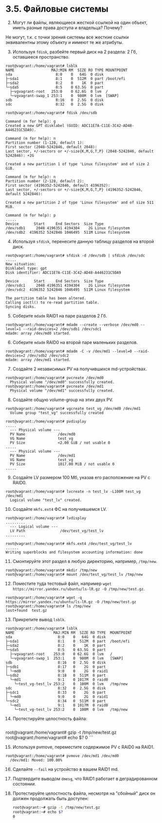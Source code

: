 # 3.5. Файловые системы


2. Могут ли файлы, являющиеся жесткой ссылкой на один объект, иметь разные права доступа и владельца? Почему?

Не могут, т.к. с точки зрения системы все жесткие ссылки эквивалентны этому объекту и иимеют те же атрибуты.

3. Используя `fdisk`, разбейте первый диск на 2 раздела: 2 Гб, оставшееся пространство.
```
root@vagrant:/home/vagrant# lsblk
NAME                 MAJ:MIN RM  SIZE RO TYPE MOUNTPOINT
sda                    8:0    0   64G  0 disk
├─sda1                 8:1    0  512M  0 part /boot/efi
├─sda2                 8:2    0    1K  0 part
└─sda5                 8:5    0 63.5G  0 part
  ├─vgvagrant-root   253:0    0 62.6G  0 lvm  /
  └─vgvagrant-swap_1 253:1    0  980M  0 lvm  [SWAP]
sdb                    8:16   0  2.5G  0 disk
sdc                    8:32   0  2.5G  0 disk

root@vagrant:/home/vagrant# fdisk /dev/sdb

Command (m for help): g
Created a new GPT disklabel (GUID: ADC11E7A-C11E-3C42-AD48-A446231C5DA9).

Command (m for help): n
Partition number (1-128, default 1):
First sector (2048-5242846, default 2048):
Last sector, +/-sectors or +/-size{K,M,G,T,P} (2048-5242846, default 5242846): +2G

Created a new partition 1 of type 'Linux filesystem' and of size 2 GiB.

Command (m for help): n
Partition number (2-128, default 2):
First sector (4196352-5242846, default 4196352):
Last sector, +/-sectors or +/-size{K,M,G,T,P} (4196352-5242846, default 5242846):

Created a new partition 2 of type 'Linux filesystem' and of size 511 MiB.

Command (m for help): p
.....
Device       Start     End Sectors  Size Type
/dev/sdb1     2048 4196351 4194304    2G Linux filesystem
/dev/sdb2  4196352 5242846 1046495  511M Linux filesystem
```


4. Используя `sfdisk`, перенесите данную таблицу разделов на второй диск.

```
root@vagrant:/home/vagrant# sfdisk -d /dev/sdb | sfdisk /dev/sdc
.....
New situation:
Disklabel type: gpt
Disk identifier: ADC11E7A-C11E-3C42-AD48-A446231C5DA9

Device       Start     End Sectors  Size Type
/dev/sdc1     2048 4196351 4194304    2G Linux filesystem
/dev/sdc2  4196352 5242846 1046495  511M Linux filesystem

The partition table has been altered.
Calling ioctl() to re-read partition table.
Syncing disks.
```

5. Соберите `mdadm` RAID1 на паре разделов 2 Гб.

```
root@vagrant:/home/vagrant# mdadm --create --verbose /dev/md0 --level=1 --raid-devices=2 /dev/sdb1 /dev/sdc1
mdadm: array /dev/md0 started.
```

6. Соберите `mdadm` RAID0 на второй паре маленьких разделов.

```
root@vagrant:/home/vagrant# mdadm -C -v /dev/md1 --level=0 --raid-devices=2 /dev/sdb2 /dev/sdc2
mdadm: array /dev/md1 started.
```

7. Создайте 2 независимых PV на получившихся md-устройствах.

```
root@vagrant:/home/vagrant# pvcreate /dev/md0
  Physical volume "/dev/md0" successfully created.
root@vagrant:/home/vagrant# pvcreate /dev/md1
  Physical volume "/dev/md1" successfully created.
```

8. Создайте общую volume-group на этих двух PV.

```
root@vagrant:/home/vagrant# vgcreate test_vg /dev/md0 /dev/md1
  Volume group "test_vg" successfully created
  
root@vagrant:/home/vagrant# pvdisplay
.....
  --- Physical volume ---
  PV Name               /dev/md0
  VG Name               test_vg
  PV Size               <2.00 GiB / not usable 0
.....
  --- Physical volume ---
  PV Name               /dev/md1
  VG Name               test_vg
  PV Size               1017.00 MiB / not usable 0
.....
```

9. Создайте LV размером 100 Мб, указав его расположение на PV с RAID0.

```
root@vagrant:/home/vagrant# lvcreate -n test_lv -L100M test_vg /dev/md1
  Logical volume "test_lv" created.
```

10. Создайте `mkfs.ext4` ФС на получившемся LV.

```
root@vagrant:/home/vagrant# lvdisplay
.........
  --- Logical volume ---
  LV Path                /dev/test_vg/test_lv
.........

root@vagrant:/home/vagrant# mkfs.ext4 /dev/test_vg/test_lv
......
Writing superblocks and filesystem accounting information: done
```

11. Смонтируйте этот раздел в любую директорию, например, `/tmp/new`.

```
root@vagrant:/home/vagrant# mkdir /tmp/new
root@vagrant:/home/vagrant# mount /dev/test_vg/test_lv /tmp/new
```

12. Поместите туда тестовый файл, например `wget https://mirror.yandex.ru/ubuntu/ls-lR.gz -O /tmp/new/test.gz`.

```
root@vagrant:/home/vagrant# wget -q https://mirror.yandex.ru/ubuntu/ls-lR.gz -O /tmp/new/test.gz
root@vagrant:/home/vagrant# ls /tmp/new
lost+found  test.gz
```

13. Прикрепите вывод `lsblk`.

```
root@vagrant:/home/vagrant# lsblk
NAME                  MAJ:MIN RM  SIZE RO TYPE  MOUNTPOINT
sda                     8:0    0   64G  0 disk
├─sda1                  8:1    0  512M  0 part  /boot/efi
├─sda2                  8:2    0    1K  0 part
└─sda5                  8:5    0 63.5G  0 part
  ├─vgvagrant-root    253:0    0 62.6G  0 lvm   /
  └─vgvagrant-swap_1  253:1    0  980M  0 lvm   [SWAP]
sdb                     8:16   0  2.5G  0 disk
├─sdb1                  8:17   0    2G  0 part
│ └─md0                 9:0    0    2G  0 raid1
└─sdb2                  8:18   0  511M  0 part
  └─md1                 9:1    0 1017M  0 raid0
    └─test_vg-test_lv 253:2    0  100M  0 lvm   /tmp/new
sdc                     8:32   0  2.5G  0 disk
├─sdc1                  8:33   0    2G  0 part
│ └─md0                 9:0    0    2G  0 raid1
└─sdc2                  8:34   0  511M  0 part
  └─md1                 9:1    0 1017M  0 raid0
    └─test_vg-test_lv 253:2    0  100M  0 lvm   /tmp/new
```

14. Протестируйте целостность файла:

    ```bash
root@vagrant:/home/vagrant# gzip -t /tmp/new/test.gz
root@vagrant:/home/vagrant# echo $?
0
    ```

15. Используя pvmove, переместите содержимое PV с RAID0 на RAID1.

```
root@vagrant:/home/vagrant# pvmove /dev/md1 /dev/md0
  /dev/md1: Moved: 100.00%
```

16. Сделайте `--fail` на устройство в вашем RAID1 md.

17. Подтвердите выводом `dmesg`, что RAID1 работает в деградированном состоянии.

18. Протестируйте целостность файла, несмотря на "сбойный" диск он должен продолжать быть доступен:

    ```bash
    root@vagrant:~# gzip -t /tmp/new/test.gz
    root@vagrant:~# echo $?
    0
    ```


